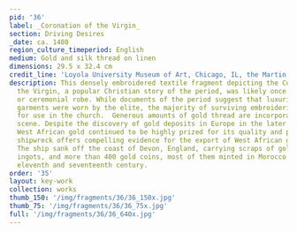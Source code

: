 ```yaml
---
pid: '36'
label: _Coronation of the Virgin_
section: Driving Desires
_date: ca. 1480
region_culture_timeperiod: English
medium: Gold and silk thread on linen
dimensions: 29.5 x 32.4 cm
credit_line: 'Loyola University Museum of Art, Chicago, IL, the Martin D’Arcy, S.J., Collection, gift of D.F. Rowe, S.J., in memory of Mrs. Mary Flannery, 1976:01. Photograph by Clare Britt'
description: This densely embroidered textile fragment depicting the Coronation of
  the Virgin, a popular Christian story of the period, was likely once part of a vestment,
  or ceremonial robe. While documents of the period suggest that luxurious embroidered
  garments were worn by the elite, the majority of surviving embroideries were made
  for use in the church.  Generous amounts of gold thread are incorporated into the
  scene. Despite the discovery of gold deposits in Europe in the later Middle Ages,
  West African gold continued to be highly prized for its quality and purity. A mid-seventeenth-century
  shipwreck offers compelling evidence for the export of West African gold to England.
  The ship sank off the coast of Devon, England, carrying scraps of gold jewelry,
  ingots, and more than 400 gold coins, most of them minted in Morocco between the
  eleventh and seventeenth century.
order: '35'
layout: key-work
collection: works
thumb_150: '/img/fragments/36/36_150x.jpg'
thumb_75: '/img/fragments/36/36_75x.jpg'
full: '/img/fragments/36/36_640x.jpg'
---
```

